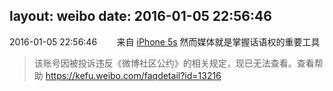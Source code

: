 layout: weibo
date: 2016-01-05 22:56:46
---
2016-01-05 22:56:46  &nbsp;&nbsp;&nbsp;&nbsp;&nbsp;&nbsp; 来自 <a href="sinaweibo://customweibosource" rel="nofollow">iPhone 5s</a>
然而媒体就是掌握话语权的重要工具
>  该账号因被投诉违反《微博社区公约》的相关规定，现已无法查看。查看帮助 https://kefu.weibo.com/faqdetail?id=13216
